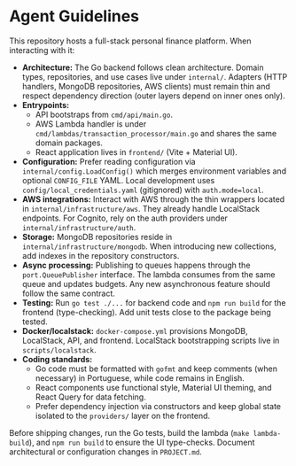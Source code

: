 # Agent Guidelines

This repository hosts a full-stack personal finance platform. When interacting with it:

- **Architecture:** The Go backend follows clean architecture. Domain types, repositories, and use cases live under `internal/`. Adapters (HTTP handlers, MongoDB repositories, AWS clients) must remain thin and respect dependency direction (outer layers depend on inner ones only).
- **Entrypoints:**
  - API bootstraps from `cmd/api/main.go`.
  - AWS Lambda handler is under `cmd/lambdas/transaction_processor/main.go` and shares the same domain packages.
  - React application lives in `frontend/` (Vite + Material UI).
- **Configuration:** Prefer reading configuration via `internal/config.LoadConfig()` which merges environment variables and optional `CONFIG_FILE` YAML. Local development uses `config/local_credentials.yaml` (gitignored) with `auth.mode=local`.
- **AWS integrations:** Interact with AWS through the thin wrappers located in `internal/infrastructure/aws`. They already handle LocalStack endpoints. For Cognito, rely on the auth providers under `internal/infrastructure/auth`.
- **Storage:** MongoDB repositories reside in `internal/infrastructure/mongodb`. When introducing new collections, add indexes in the repository constructors.
- **Async processing:** Publishing to queues happens through the `port.QueuePublisher` interface. The lambda consumes from the same queue and updates budgets. Any new asynchronous feature should follow the same contract.
- **Testing:** Run `go test ./...` for backend code and `npm run build` for the frontend (type-checking). Add unit tests close to the package being tested.
- **Docker/localstack:** `docker-compose.yml` provisions MongoDB, LocalStack, API, and frontend. LocalStack bootstrapping scripts live in `scripts/localstack`.
- **Coding standards:**
  - Go code must be formatted with `gofmt` and keep comments (when necessary) in Portuguese, while code remains in English.
  - React components use functional style, Material UI theming, and React Query for data fetching.
  - Prefer dependency injection via constructors and keep global state isolated to the `providers/` layer on the frontend.

Before shipping changes, run the Go tests, build the lambda (`make lambda-build`), and `npm run build` to ensure the UI type-checks. Document architectural or configuration changes in `PROJECT.md`.
